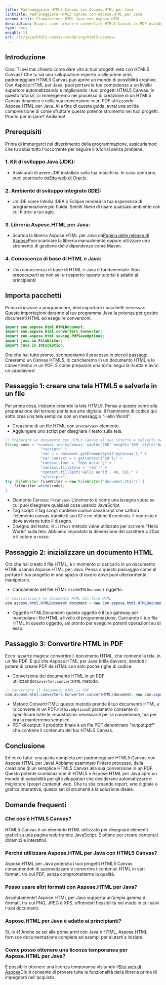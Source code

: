 ```yaml
---
title: Padroneggiare HTML5 Canvas con Aspose.HTML per Java
linktitle: Padroneggiare HTML5 Canvas con Aspose.HTML per Java
second_title: Elaborazione HTML Java con Aspose.HTML
description: Scopri come creare e convertire HTML5 Canvas in PDF usando Aspose.HTML per Java. Questa guida è perfetta per gli sviluppatori che vogliono migliorare i loro progetti web.
type: docs
weight: 11
url: /it/java/html5-canvas-rendering/html5-canvas/
---
```

## Introduzione
Ciao! Ti sei mai chiesto come dare vita ai tuoi progetti web con HTML5 Canvas? Che tu sia uno sviluppatore esperto o alle prime armi, padroneggiare HTML5 Canvas può aprire un mondo di possibilità creative. Con Aspose.HTML per Java, puoi portare le tue competenze a un livello superiore automatizzando e migliorando i tuoi progetti HTML5 Canvas. In questo tutorial, ci immergeremo nel processo di creazione di un HTML5 Canvas dinamico e nella sua conversione in un PDF utilizzando Aspose.HTML per Java. Alla fine di questa guida, avrai una solida comprensione di come sfruttare questo potente strumento nei tuoi progetti. Pronto per iniziare? Andiamo!
## Prerequisiti
Prima di immergerci nel divertimento della programmazione, assicuriamoci che tu abbia tutto l'occorrente per seguire il tutorial senza problemi.
### 1. Kit di sviluppo Java (JDK):
   -  Assicurati di avere JDK installato sulla tua macchina. In caso contrario, puoi scaricarlo da[Sito web di Oracle](https://www.oracle.com/java/technologies/javase-jdk11-downloads.html).
### 2. Ambiente di sviluppo integrato (IDE):
   - Un IDE come IntelliJ IDEA o Eclipse renderà la tua esperienza di programmazione più fluida. Sentiti libero di usare qualsiasi ambiente con cui ti trovi a tuo agio.
### 3. Libreria Aspose.HTML per Java:
   -  Scarica la libreria Aspose.HTML per Java da[Pagina delle release di Aspose](https://releases.aspose.com/html/java/)Puoi scaricare la libreria manualmente oppure utilizzare uno strumento di gestione delle dipendenze come Maven.
### 4. Conoscenza di base di HTML e Java:
   - Una conoscenza di base di HTML e Java è fondamentale. Non preoccuparti se non sei un esperto: questo tutorial è adatto ai principianti!
## Importa pacchetti
Prima di iniziare a programmare, devi importare i pacchetti necessari. Queste importazioni daranno al tuo programma Java la potenza per gestire documenti HTML ed eseguire conversioni.
```java
import com.aspose.html.HTMLDocument;
import com.aspose.html.converters.Converter;
import com.aspose.html.saving.PdfSaveOptions;
import java.io.FileWriter;
import java.io.IOException;
```
Ora che hai tutto pronto, scomponiamo il processo in piccoli passaggi. Creeremo un Canvas HTML5, lo caricheremo in un documento HTML e lo convertiremo in un PDF. È come preparare una torta: segui la ricetta e avrai un capolavoro!
## Passaggio 1: creare una tela HTML5 e salvarla in un file
Per prima cosa, iniziamo creando la tela HTML5. Pensa a questo come alla preparazione del terreno per la tua arte digitale. Il frammento di codice qui sotto crea una tela semplice con un messaggio "Hello World".

-  Creazione di un file HTML con un`<canvas>` elemento.
- Aggiungere uno script per disegnare il testo sulla tela.
```java
// Preparare un documento con HTML5 Canvas al suo interno e salvarlo nel file 'document.html'
String code = "<canvas id='myCanvas' width='200' height='100' style='border:1px solid #d3d3d3;'></canvas>" +
				"<script>" +
				"var c = document.getElementById('myCanvas');" +
				"var context = c.getContext('2d');" +
				"context.font = '20px Arial';" +
				"context.fillStyle = 'red';" +
				"context.fillText('Hello World', 40, 50);" +
				"</script>";
try (FileWriter fileWriter = new FileWriter("document.html")) {
    fileWriter.write(code);
}
```

-  Elemento Canvas: Il`<canvas>` L'elemento è come una lavagna vuota su cui puoi disegnare qualsiasi cosa usando JavaScript.
- Tag script: il tag script contiene codice JavaScript che cattura l'elemento canvas tramite il suo ID e ne ottiene il contesto. Il contesto è dove avviene tutto il disegno.
-  Disegno del testo: Il`fillText` metodo viene utilizzato per scrivere "Hello World" sulla tela. Abbiamo impostato la dimensione del carattere a 20px e il colore a rosso.
## Passaggio 2: inizializzare un documento HTML
Ora che hai creato il file HTML, è il momento di caricarlo in un documento HTML usando Aspose.HTML per Java. Pensa a questo passaggio come al portare il tuo progetto in uno spazio di lavoro dove puoi ulteriormente manipolarlo.

-  Caricamento del file HTML in un`HTMLDocument` oggetto.
```java
// Inizializzare un documento HTML dal file HTML
com.aspose.html.HTMLDocument document = new com.aspose.html.HTMLDocument("document.html");
```

- Oggetto HTMLDocument: questo oggetto è il tuo gateway per manipolare i file HTML a livello di programmazione. Caricando il tuo file HTML in questo oggetto, sei pronto per eseguire potenti operazioni su di esso.
## Passaggio 3: Convertire HTML in PDF
Ecco la parte magica: convertire il documento HTML, che contiene la tela, in un file PDF. È qui che Aspose.HTML per Java brilla davvero, dandoti il potere di creare PDF da HTML con solo poche righe di codice.

-  Conversione del documento HTML in un PDF utilizzando`Converter.convertHTML` metodo.
```java
// Convertire il documento HTML in PDF
com.aspose.html.converters.Converter.convertHTML(document, new com.aspose.html.saving.PdfSaveOptions(), "output.pdf");
```

-  Metodo ConvertHTML: questo metodo prende il tuo documento HTML e lo converte in un PDF.`PdfSaveOptions`Il parametro consente di specificare tutte le impostazioni necessarie per la conversione, ma per ora la manterremo semplice.
- PDF di output: il prodotto finale è un file PDF denominato "output.pdf" che contiene il contenuto del tuo HTML5 Canvas.

## Conclusione
Ed ecco fatto: una guida completa per padroneggiare HTML5 Canvas con Aspose.HTML per Java! Abbiamo esaminato l'intero processo, dalla creazione di un semplice HTML5 Canvas alla sua conversione in un PDF. Questa potente combinazione di HTML5 e Aspose.HTML per Java apre un mondo di possibilità per gli sviluppatori che desiderano automatizzare e migliorare i propri contenuti web. Che tu stia creando report, arte digitale o grafica interattiva, questo set di strumenti è la soluzione ideale.
## Domande frequenti
### Che cos'è HTML5 Canvas?
HTML5 Canvas è un elemento HTML utilizzato per disegnare elementi grafici su una pagina web tramite JavaScript. È ottimo per creare contenuti dinamici e interattivi.
### Perché utilizzare Aspose.HTML per Java con HTML5 Canvas?
Aspose.HTML per Java potenzia i tuoi progetti HTML5 Canvas consentendoti di automatizzare e convertire i contenuti HTML in vari formati, tra cui PDF, senza comprometterne la qualità.
### Posso usare altri formati con Aspose.HTML per Java?
Assolutamente! Aspose.HTML per Java supporta un'ampia gamma di formati, tra cui PNG, JPEG e XPS, offrendoti flessibilità nel modo in cui salvi i tuoi documenti.
### Aspose.HTML per Java è adatto ai principianti?
Sì, lo è! Anche se sei alle prime armi con Java o HTML, Aspose.HTML fornisce documentazione completa ed esempi per aiutarti a iniziare.
### Come posso ottenere una licenza temporanea per Aspose.HTML per Java?
 È possibile ottenere una licenza temporanea visitando il[Sito web di Aspose](https://purchase.aspose.com/temporary-license/)Ciò ti consente di provare tutte le funzionalità della libreria prima di impegnarti nell'acquisto.